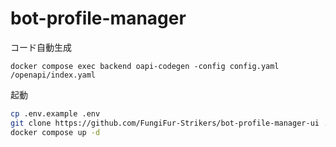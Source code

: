 # bot-profile-manager

コード自動生成

```
docker compose exec backend oapi-codegen -config config.yaml /openapi/index.yaml
```

起動

```bash
cp .env.example .env
git clone https://github.com/FungiFur-Strikers/bot-profile-manager-ui ./src/ui
docker compose up -d
```
